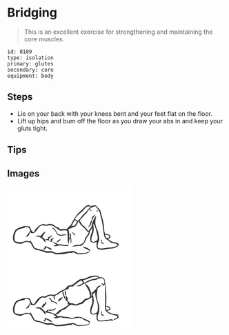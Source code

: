 # Bridging
> This is an excellent exercise for strengthening and maintaining the core muscles.

``` 
id: 0109 
type: isolation 
primary: glutes 
secondary: core 
equipment: body 
``` 

## Steps

 - Lie on your back with your knees bent and your feet flat on the floor.
 - Lift up hips and bum off the floor as you draw your abs in and keep your gluts tight.

## Tips


## Images

<svg width="218pt" height="125pt" viewBox="0 0 218 125" xmlns="http://www.w3.org/2000/svg">
  <g fill="#FFF">
    <path d="M0 0h218v125H0V0m134.48 36.55c-3.32 3.64-7.19 6.7-10.6 10.25-6.15 5.95-9.33 14.06-13.75 21.21-2.44 2.11-4.92 4.17-6.74 6.89-3.71-1.01-7.5-.32-11.25-.11-1.37-.86-2.49-2.05-3.64-3.17-3.04-.6-5.72-2.13-7.65-4.57-1.81-.48-3.62-.95-5.42-1.43-2.89.16-5.77.53-8.41 1.79-1.88-.78-3.86-2.11-5.94-1.2-5.61 1.38-9.29 5.9-13.03 9.92-.39 1.42-.8 2.83-1.21 4.24-1.23-.41-2.46-.81-3.69-1.2-1.58-2.92-2.48-6.15-4.14-9.03-4.33-.34-8.94-1.39-13.09.35-4.06 1.6-8.67 2.47-11.77 5.79-3.32 5.79-5.95 12.96-2.98 19.48 2.25 3.08 6.38 3.89 9.94 4.44 4.29.9 7.66-2.72 11.68-3.35 2.49.25 4.91.92 7.37 1.41.2.31.62.93.83 1.24 2.55 3.98 3.9 9.61 9.05 11.06 5.68.77 11.13 2.56 16.43 4.71 4.06 1.92 8.6-.49 12.73 1.04 2.25.82 4.32 2.32 6.82 2.26 5.98.09 12.01-.3 17.85-1.63 2.9-.5 5.9-1.42 8.8-.45 1.35-3.11 4.43-.39 6.44.56 4.73 2.4 9.99.62 14.96.46 4.01.08 8.21-1.43 10.17-5.15l-1.12-2.69c-3.66-1.8-7.58-4.57-11.85-3.75 3.73 3.02 8.91 3.37 12.29 6.93-2.32 1.52-4.92 2.46-7.48 3.46-3.86-.2-7.71.42-11.57.32-3.48-.03-5.97-2.91-9.22-3.7-9.82.39-19.41 3.5-29.28 3.24-3.01.05-5.27-2.23-8.11-2.81-3.28-.97-6.66.37-9.98-.08-4.99-2-10.26-3.14-15.44-4.54-1.95-.58-4.67-.3-5.6-2.53-2.1-4.2-3.91-8.67-7.22-12.1-.63 4.7-5.14-.15-7.72 1.12-5.53 2.68-12.21 3.22-17.9.8-2.88-4.98-1.04-11.27.75-16.36 3.37-5.03 9.7-6.07 15.25-6.87.22-.51.65-1.52.87-2.03 2.33.42 4.72.63 6.98 1.38.83 1.42 1.4 2.98 2.1 4.46l-.44 1.57c-2.38 3.04-3.66 7.05-7.29 8.93.49.27.99.54 1.48.81 4.15-1.33 5.39-5.48 5.85-9.38.63 3.52 3.57 3.25 6.3 3.2 5.8-3.23 7.36-10.8 13.69-13.31 2.65-.72 5.23-.02 7.68 1.03 5.17-2.08 11.97-2.1 16.01 2.26 2.86 2.02 5.91 3.76 8.81 5.71 4.12-.08 8.3-1.35 12.35.11.33 5.49.95 10.97.88 16.48-.11 2.52 1.07 4.83 1.71 7.21.5-3.86-.26-8.43 3.09-11.19.24 3.65.1 7.32.34 10.97 2.21-6.04.01-12.47.34-18.69-.54.06-1.63.19-2.17.25.32 2.05.65 4.09 1.01 6.13-.58.75-1.17 1.48-1.77 2.22.11-4.49-.32-8.96-.52-13.43-.39-.44-1.17-1.33-1.56-1.78 1.61-1.12 3.23-2.21 4.93-3.2l-.79 2.58c1.57-3.34 5.2-3.84 8.35-4.76 2.97-2.65 4.05-6.69 6.27-9.91 1 7.01 7.9 10.03 11.88 15.1 1.76 1.59 2.93 4.71 5.78 4.3-1.35 2.68-2.54 5.5-4.68 7.68-2.46 2.38-2.4 6.03-3.76 8.98-1.46 2.08-3.51 3.65-5.82 4.69-2.12 1.53-4.67.88-7.09.82-2.92.5-5.66 1.81-8.25 3.2 5.28.03 10.42-1.87 15.75-.85.27-.38.8-1.13 1.07-1.5 5.33-2.29 6.75-8.59 8.98-13.37 2.67-3.15 5.56-6.52 5.39-10.95 1.39-1.87 2.79-3.75 3.76-5.88-.46-.77-.92-1.53-1.39-2.28-.86 3.18-3.22 5.57-5.2 8.08-2.44-3.9-5.39-7.48-9.07-10.26-2.97-2.15-4.03-5.78-5.88-8.78 1.85-1.63 3.46-3.5 4.95-5.45 2.75-3.6 6.77-6.05 9.1-10 2.84-5.05 8.15-8.7 14.03-8.86 1.79 2.47 3.63 4.92 5.34 7.45 2.05 3.18 2.33 7.03 3.26 10.6 3.53 11.04 3.77 22.75 6.18 34.03.88 2.79 3.01 5.13 5.63 6.43 3.4 1.96 6.12 6.27 10.52 5.6 2.6.75 6 .7 7.1 3.73-4.35 3.2-9.79 3.74-15 3.92-5.77.65-11.56 2.26-17.38 1.32-1.42-.25-2.44-1.75-2.41-3.15-.57-5.23 3.26-9.78 2.51-15.01-.52-4.71-1.44-9.43-2.94-13.94-1.68-3.21-2.92-6.64-3.45-10.23-1-4.82.85-9.56 1.13-14.35-4.54 5.36-6.77 12.12-8.15 18.9.58-.17 1.72-.52 2.29-.7l-1.5.6c.8 3.11 1.25 6.51.1 9.6-1.3 3.6-2.98 7.19-2.96 11.11-.06 2.29-.23 5.26 2.1 6.56 2.97 1.44 6.44.39 9.42-.5-.36 4.07-1.77 9.15 1.79 12.26 2.33 1.23 5.11.87 7.62 1.45 5.55-.88 11.06-2.36 16.72-2.25 2.88.05 5.5-1.4 8.06-2.54 1.74-1.07 4.35-2.38 3.63-4.89-1.05-3.12-4.93-3.13-7.65-3.63-4.23-.34-7.59-3.11-10.75-5.66 2.29-.88 4.75-1.93 4.31-4.88-.94-.98-1.85-1.98-2.76-2.99-2.22-.58-4.5-.83-6.79-.9l.39-.15c-2.09-3.24-1.5-7.33-2.11-10.98-.37-10.25-4.03-19.95-6.44-29.8-2.47-3.08-5.41-5.76-7.89-8.84-2.74.17-5.45.65-8.13 1.21-1.21-.37-2.42-.73-3.64-1.06.04-.27.12-.81.16-1.07-2.83 1.01-5.86 1.87-7.92 4.21m8.79 5.82c1.56.01 3.13 0 4.7-.03-1.26-.67-2.55-1.25-3.85-1.8-.21.45-.64 1.37-.85 1.83m12.38-.27c-.54 1.65-.02 2.26 1.56 1.84.54-1.64.02-2.25-1.56-1.84m-7.59 10.96c-1.27 2.19-1.68 4.93-.27 7.16.65-4.29 2.95-7.72 6.02-10.63-2 .96-4.22 1.79-5.75 3.47m-1.88 5.76c-1.25 3.4-2.08 6.97-3.77 10.2-.93.92-1.82 1.89-2.62 2.92 2.03-1.19 4.51-2.28 5.38-4.64 1.08-2.71 3.17-5.75 1.01-8.48m-68.1 13.96c3.54 2.53 7.37 5.84 7.77 10.47 2.26 2.02 5.21 2.82 8.14 3.17 2.89-.53 5.72-1.47 8.7-1.36-.97-.6-1.92-1.21-2.88-1.82l-.2 1.23c-.78-.12-2.35-.36-3.13-.49-.57.35-1.72 1.03-2.29 1.37-2.08-1.15-4.34-1.92-6.7-2.18-.49-1.21-.98-2.41-1.44-3.63-2.18-2.59-3.75-7.6-7.97-6.76m-20.36 14.1c-2.9-1.09-6.17-1.52-8.89.28 4.04.15 8.18.8 11.12 3.83 2.96 1.73 3.78 5.56 6.95 6.94-.45-1.97-1.13-3.85-1.74-5.76-1.42-1.06-2.83-2.14-4.24-3.22 1.04-3.63 3.97-6.18 5.58-9.51-4.02.87-6.05 4.77-8.78 7.44m54.07-7.17c2.16 2.49 4.95 4.46 6.31 7.58-.3-1.45-.47-2.94-.97-4.33-1.4-1.58-3.47-2.37-5.34-3.25m-40.7 9.43c-.05.79-.16 2.36-.21 3.14-1.81-.21-3.53.05-5.19.8 1.45 1.19 3.31 1.36 4.94.47 1.84 3.02 6.01 2.9 9.07 3.88 1.93 1.7 3.98 3.27 6.04 4.82-1.87.36-3.74.75-5.58 1.23 4.81 3.3 10.2-1.8 15.27-.12 3.49 1.18 7.18 1 10.8.86.04-.35.1-1.05.13-1.4-.54-.2-1.63-.58-2.17-.78-5.37 1.46-10.47-2.34-15.79-.59-.7-.6-1.4-1.21-2.1-1.82-3.13-1-6.12-2.38-9.19-3.57 1.23-2.44 2.98-4.57 4.31-6.95-1.35.83-2.66 1.74-3.94 2.67-.39-.02-1.17-.05-1.55-.06-.04.97-.1 2.9-.14 3.87-1.27-.33-2.54-.68-3.81-1.04.39-1.53.81-3.05 1.23-4.57 2.31-.91 4.07-2.68 5.12-4.92-2.39 1.4-4.67 3.01-7.24 4.08m14.61 8.68c3.26-.54 5.49-3.14 7.64-5.4-3.51.09-5.95 2.56-7.64 5.4m77.37-4.59c.15 1.82.18 3.65.52 5.45 1.06 1.71 3.21 1.7 4.97 1.5-1.47-1.03-2.96-2.01-4.46-2.99.24-1.31.47-2.61.7-3.91-.43-.01-1.3-.04-1.73-.05m-97.89 10.98c.75 2.68-1.34 4.35-2.98 6.04 2.61-.18 5.03-.98 5.32-3.95 3.34 1.8 6.67 3.6 10.03 5.35-.27-.76-.83-2.27-1.1-3.02-3.41-2.18-7.37-3.44-11.27-4.42z"/>
    <path d="M137.52 36.27c2.67-1.45 5.65-.75 8.53-.91-2.5 1.66-4.69 3.78-6.3 6.33-1.96 3.04-4.96 5.13-7.46 7.68-3.56 3.45-5.56 8.32-9.9 11-1.63-1.19-3.28-2.35-4.88-3.59 3.65-5.08 8.47-9.14 13.32-13.03 2.26-2.46 4.28-5.14 6.69-7.48zM117.42 58.79c1.38.87 2.75 1.75 4.13 2.61-1.41 2.41-2.59 4.95-4.14 7.28-2.01.64-4.18.62-6.21 1.22 2.45-3.49 3.98-7.5 6.22-11.11zM150.38 76.85c1.04-3.95-1.62-7.83-.23-11.75 4.19 7.37 5.74 15.77 7.2 24.01.19 1.63-.37 3.24-.78 4.8-2.38 1.72-5.23 3.51-8.31 2.97-1.98-.74-2.09-3.07-1.81-4.84.37-5.3 3.49-9.91 3.93-15.19zM169.88 84.61c2.67.25 7.45-.33 7.68 3.44-.58 2.17-2.99 1.79-4.71 2.18-1.17-1.77-2.54-3.48-2.97-5.62z"/>
  </g>
  <g fill="#333">
    <path d="M134.48 36.55c2.06-2.34 5.09-3.2 7.92-4.21-.04.26-.12.8-.16 1.07 1.22.33 2.43.69 3.64 1.06 2.68-.56 5.39-1.04 8.13-1.21 2.48 3.08 5.42 5.76 7.89 8.84 2.41 9.85 6.07 19.55 6.44 29.8.61 3.65.02 7.74 2.11 10.98l-.39.15c2.29.07 4.57.32 6.79.9.91 1.01 1.82 2.01 2.76 2.99.44 2.95-2.02 4-4.31 4.88 3.16 2.55 6.52 5.32 10.75 5.66 2.72.5 6.6.51 7.65 3.63.72 2.51-1.89 3.82-3.63 4.89-2.56 1.14-5.18 2.59-8.06 2.54-5.66-.11-11.17 1.37-16.72 2.25-2.51-.58-5.29-.22-7.62-1.45-3.56-3.11-2.15-8.19-1.79-12.26-2.98.89-6.45 1.94-9.42.5-2.33-1.3-2.16-4.27-2.1-6.56-.02-3.92 1.66-7.51 2.96-11.11 1.15-3.09.7-6.49-.1-9.6l1.5-.6c-.57.18-1.71.53-2.29.7 1.38-6.78 3.61-13.54 8.15-18.9-.28 4.79-2.13 9.53-1.13 14.35.53 3.59 1.77 7.02 3.45 10.23 1.5 4.51 2.42 9.23 2.94 13.94.75 5.23-3.08 9.78-2.51 15.01-.03 1.4.99 2.9 2.41 3.15 5.82.94 11.61-.67 17.38-1.32 5.21-.18 10.65-.72 15-3.92-1.1-3.03-4.5-2.98-7.1-3.73-4.4.67-7.12-3.64-10.52-5.6-2.62-1.3-4.75-3.64-5.63-6.43-2.41-11.28-2.65-22.99-6.18-34.03-.93-3.57-1.21-7.42-3.26-10.6-1.71-2.53-3.55-4.98-5.34-7.45-5.88.16-11.19 3.81-14.03 8.86-2.33 3.95-6.35 6.4-9.1 10-1.49 1.95-3.1 3.82-4.95 5.45 1.85 3 2.91 6.63 5.88 8.78 3.68 2.78 6.63 6.36 9.07 10.26 1.98-2.51 4.34-4.9 5.2-8.08.47.75.93 1.51 1.39 2.28-.97 2.13-2.37 4.01-3.76 5.88.17 4.43-2.72 7.8-5.39 10.95-2.23 4.78-3.65 11.08-8.98 13.37-.27.37-.8 1.12-1.07 1.5-5.33-1.02-10.47.88-15.75.85 2.59-1.39 5.33-2.7 8.25-3.2 2.42.06 4.97.71 7.09-.82 2.31-1.04 4.36-2.61 5.82-4.69 1.36-2.95 1.3-6.6 3.76-8.98 2.14-2.18 3.33-5 4.68-7.68-2.85.41-4.02-2.71-5.78-4.3-3.98-5.07-10.88-8.09-11.88-15.1-2.22 3.22-3.3 7.26-6.27 9.91-3.15.92-6.78 1.42-8.35 4.76l.79-2.58c-1.7.99-3.32 2.08-4.93 3.2.39.45 1.17 1.34 1.56 1.78.2 4.47.63 8.94.52 13.43.6-.74 1.19-1.47 1.77-2.22-.36-2.04-.69-4.08-1.01-6.13.54-.06 1.63-.19 2.17-.25-.33 6.22 1.87 12.65-.34 18.69-.24-3.65-.1-7.32-.34-10.97-3.35 2.76-2.59 7.33-3.09 11.19-.64-2.38-1.82-4.69-1.71-7.21.07-5.51-.55-10.99-.88-16.48-4.05-1.46-8.23-.19-12.35-.11-2.9-1.95-5.95-3.69-8.81-5.71-4.04-4.36-10.84-4.34-16.01-2.26-2.45-1.05-5.03-1.75-7.68-1.03-6.33 2.51-7.89 10.08-13.69 13.31-2.73.05-5.67.32-6.3-3.2-.46 3.9-1.7 8.05-5.85 9.38-.49-.27-.99-.54-1.48-.81 3.63-1.88 4.91-5.89 7.29-8.93l.44-1.57c-.7-1.48-1.27-3.04-2.1-4.46-2.26-.75-4.65-.96-6.98-1.38-.22.51-.65 1.52-.87 2.03-5.55.8-11.88 1.84-15.25 6.87-1.79 5.09-3.63 11.38-.75 16.36 5.69 2.42 12.37 1.88 17.9-.8 2.58-1.27 7.09 3.58 7.72-1.12 3.31 3.43 5.12 7.9 7.22 12.1.93 2.23 3.65 1.95 5.6 2.53 5.18 1.4 10.45 2.54 15.44 4.54 3.32.45 6.7-.89 9.98.08 2.84.58 5.1 2.86 8.11 2.81 9.87.26 19.46-2.85 29.28-3.24 3.25.79 5.74 3.67 9.22 3.7 3.86.1 7.71-.52 11.57-.32 2.56-1 5.16-1.94 7.48-3.46-3.38-3.56-8.56-3.91-12.29-6.93 4.27-.82 8.19 1.95 11.85 3.75l1.12 2.69c-1.96 3.72-6.16 5.23-10.17 5.15-4.97.16-10.23 1.94-14.96-.46-2.01-.95-5.09-3.67-6.44-.56-2.9-.97-5.9-.05-8.8.45-5.84 1.33-11.87 1.72-17.85 1.63-2.5.06-4.57-1.44-6.82-2.26-4.13-1.53-8.67.88-12.73-1.04-5.3-2.15-10.75-3.94-16.43-4.71-5.15-1.45-6.5-7.08-9.05-11.06-.21-.31-.63-.93-.83-1.24-2.46-.49-4.88-1.16-7.37-1.41-4.02.63-7.39 4.25-11.68 3.35-3.56-.55-7.69-1.36-9.94-4.44-2.97-6.52-.34-13.69 2.98-19.48 3.1-3.32 7.71-4.19 11.77-5.79 4.15-1.74 8.76-.69 13.09-.35 1.66 2.88 2.56 6.11 4.14 9.03 1.23.39 2.46.79 3.69 1.2.41-1.41.82-2.82 1.21-4.24 3.74-4.02 7.42-8.54 13.03-9.92 2.08-.91 4.06.42 5.94 1.2 2.64-1.26 5.52-1.63 8.41-1.79 1.8.48 3.61.95 5.42 1.43 1.93 2.44 4.61 3.97 7.65 4.57 1.15 1.12 2.27 2.31 3.64 3.17 3.75-.21 7.54-.9 11.25.11 1.82-2.72 4.3-4.78 6.74-6.89 4.42-7.15 7.6-15.26 13.75-21.21 3.41-3.55 7.28-6.61 10.6-10.25m3.04-.28c-2.41 2.34-4.43 5.02-6.69 7.48-4.85 3.89-9.67 7.95-13.32 13.03 1.6 1.24 3.25 2.4 4.88 3.59 4.34-2.68 6.34-7.55 9.9-11 2.5-2.55 5.5-4.64 7.46-7.68 1.61-2.55 3.8-4.67 6.3-6.33-2.88.16-5.86-.54-8.53.91m-20.1 22.52c-2.24 3.61-3.77 7.62-6.22 11.11 2.03-.6 4.2-.58 6.21-1.22 1.55-2.33 2.73-4.87 4.14-7.28-1.38-.86-2.75-1.74-4.13-2.61m32.96 18.06c-.44 5.28-3.56 9.89-3.93 15.19-.28 1.77-.17 4.1 1.81 4.84 3.08.54 5.93-1.25 8.31-2.97.41-1.56.97-3.17.78-4.8-1.46-8.24-3.01-16.64-7.2-24.01-1.39 3.92 1.27 7.8.23 11.75m19.5 7.76c.43 2.14 1.8 3.85 2.97 5.62 1.72-.39 4.13-.01 4.71-2.18-.23-3.77-5.01-3.19-7.68-3.44z"/>
    <path d="M143.27 42.37c.21-.46.64-1.38.85-1.83 1.3.55 2.59 1.13 3.85 1.8-1.57.03-3.14.04-4.7.03zM155.65 42.1c1.58-.41 2.1.2 1.56 1.84-1.58.42-2.1-.19-1.56-1.84zM148.06 53.06c1.53-1.68 3.75-2.51 5.75-3.47-3.07 2.91-5.37 6.34-6.02 10.63-1.41-2.23-1-4.97.27-7.16zM146.18 58.82c2.16 2.73.07 5.77-1.01 8.48-.87 2.36-3.35 3.45-5.38 4.64.8-1.03 1.69-2 2.62-2.92 1.69-3.23 2.52-6.8 3.77-10.2zM78.08 72.78c4.22-.84 5.79 4.17 7.97 6.76.46 1.22.95 2.42 1.44 3.63 2.36.26 4.62 1.03 6.7 2.18.57-.34 1.72-1.02 2.29-1.37.78.13 2.35.37 3.13.49l.2-1.23c.96.61 1.91 1.22 2.88 1.82-2.98-.11-5.81.83-8.7 1.36-2.93-.35-5.88-1.15-8.14-3.17-.4-4.63-4.23-7.94-7.77-10.47zM57.72 86.88c2.73-2.67 4.76-6.57 8.78-7.44-1.61 3.33-4.54 5.88-5.58 9.51 1.41 1.08 2.82 2.16 4.24 3.22.61 1.91 1.29 3.79 1.74 5.76-3.17-1.38-3.99-5.21-6.95-6.94-2.94-3.03-7.08-3.68-11.12-3.83 2.72-1.8 5.99-1.37 8.89-.28zM111.79 79.71c1.87.88 3.94 1.67 5.34 3.25.5 1.39.67 2.88.97 4.33-1.36-3.12-4.15-5.09-6.31-7.58z"/>
    <path d="M71.09 89.14c2.57-1.07 4.85-2.68 7.24-4.08-1.05 2.24-2.81 4.01-5.12 4.92-.42 1.52-.84 3.04-1.23 4.57 1.27.36 2.54.71 3.81 1.04.04-.97.1-2.9.14-3.87.38.01 1.16.04 1.55.06 1.28-.93 2.59-1.84 3.94-2.67-1.33 2.38-3.08 4.51-4.31 6.95 3.07 1.19 6.06 2.57 9.19 3.57.7.61 1.4 1.22 2.1 1.82 5.32-1.75 10.42 2.05 15.79.59.54.2 1.63.58 2.17.78-.03.35-.09 1.05-.13 1.4-3.62.14-7.31.32-10.8-.86-5.07-1.68-10.46 3.42-15.27.12 1.84-.48 3.71-.87 5.58-1.23-2.06-1.55-4.11-3.12-6.04-4.82-3.06-.98-7.23-.86-9.07-3.88-1.63.89-3.49.72-4.94-.47a9.642 9.642 0 0 1 5.19-.8c.05-.78.16-2.35.21-3.14z"/>
    <path d="M85.7 97.82c1.69-2.84 4.13-5.31 7.64-5.4-2.15 2.26-4.38 4.86-7.64 5.4zM163.07 93.23c.43.01 1.3.04 1.73.05-.23 1.3-.46 2.6-.7 3.91 1.5.98 2.99 1.96 4.46 2.99-1.76.2-3.91.21-4.97-1.5-.34-1.8-.37-3.63-.52-5.45zM65.18 104.21c3.9.98 7.86 2.24 11.27 4.42.27.75.83 2.26 1.1 3.02-3.36-1.75-6.69-3.55-10.03-5.35-.29 2.97-2.71 3.77-5.32 3.95 1.64-1.69 3.73-3.36 2.98-6.04z"/>
  </g>
</svg>

<svg width="218pt" height="125pt" viewBox="0 0 218 125" xmlns="http://www.w3.org/2000/svg">
  <g fill="#FFF">
    <path d="M0 0h218v125H0V0m134.17 35.75c-2.8 1.22-6.13-.13-8.77 1.56-4.52 2.68-8.29 6.42-12.49 9.52-2.12.4-4.36.22-6.43.86-2.66 1.58-3.78 4.89-6.74 6.08-3.6 2.56-8.23 3.4-11.38 6.58-1.96 2.08-4.97 2.42-7.37 3.78-4.37-1.25-9.3-.98-13.07 1.75-2.59 2.15-6.08-.44-8.9 1.01-5.99 2.45-9.16 8.44-12.56 13.54-1.12-.45-2.24-.87-3.37-1.26-1.65-2.87-2.29-6.21-4.15-8.97-3.66-.43-7.45-.98-11.1-.32-4.63 1.88-10.02 2.65-13.63 6.41-3.42 5.9-6.26 13.57-2.6 20.06 3.28 3.22 8.15 3.67 12.49 4.07 2.82-1.31 5.58-2.86 8.6-3.64 2.52.31 4.99.92 7.47 1.44.21.33.62.98.83 1.3 2.68 4.11 4.17 10.24 9.83 11.19 6.33.61 12.09 3.41 18.08 5.26 4.01.31 8.32-1.22 12.03 1.03 3.63 2.27 8.04 1.48 12.07 1.37 5.91-.11 11.61-1.84 17.44-2.58.77.23 1.54.5 2.29.81-.09-.47-.27-1.39-.36-1.85 3.68-.43 6.1 2.77 9.54 3.13 4.5 1.11 9.02-.62 13.57-.53 3.97-.14 9.73-2.62 7.95-7.56-1.84-.91-3.67-1.82-5.55-2.64-2.93-.81-5.36-2.67-8.04-4-2.97-.72-6.03-.99-9.07-1.17-2.63.58-5.03 2.19-7.82 1.99-3.8.28-7.23-2.12-11.03-1.67-4.53.62-8.86-2.58-13.34-.76-1.57-1.26-3.12-2.54-4.7-3.76 1.46-.19 2.92-.38 4.39-.55 2.3-2.03 4.43-4.25 6.72-6.28 2.12-1.01 4.49-1.43 6.51-2.66 3.46-2.64 5.95-6.83 10.67-7.26 2.22.54 4.42 1.51 6.75 1.26 4.22.16 7.85-2.32 11.94-2.91 2.22-1.59 3.93-3.71 5.38-6 4.07-1.27 8.48-2.55 11.05-6.25.71 4.31 1.38 8.9-.21 13.11-1.41 3.76-2.91 7.66-2.69 11.75-.08 1.99.07 4.43 2.03 5.52 2.98 1.52 6.49.39 9.48-.49-.36 2.84-.71 5.72-.42 8.59.51 2.47 2.74 4.97 5.48 4.54 4.98-.53 10-.43 14.97-1.03 2.8-1.28 5.88-.24 8.79-.47-.96-3.02-5.25-1.97-7.65-1.56-6.05.46-12.03 1.98-18.13 1.21-3.3-3.65-.98-8.75.3-12.79 1.21-5.8 1.42-12.09-.81-17.69-1.62-3.77-2.25-7.85-2.81-11.88.13-4.32.8-8.62 1.5-12.88 1.39-2.65 4.98-3.16 6.6-5.72-2.69.82-6.2.88-7.54 3.81-2.28 3.87-6.16 6.32-8.89 9.83l-.5-.56c.39 1.53 2.09 5.08-.26 5.42-.47-1.57-.05-3.4-.12-5.06l-.06.07c-.63-2.39-2-4.47-2.86-6.76-.57-4.62-5.11-6.94-7.71-10.37 5.4-2.07 10.46-5.34 16.36-5.77 4.54-.23 8.27-4.18 12.96-3.17 3.82 1.89 4.85 7.31 3.37 11.02-1.46-1.19-3.11-1.85-4.96-1.99 1.45 2.09 3.55 3.57 5.68 4.92l-.9-2.33c.75-.07 1.66-.27 2.1.55.47 6.37-.82 12.72-.11 19.08.85 7.84-.93 15.75.15 23.57 2.25 5.9 9.18 7.78 14.67 9.42 2.11.7 4.25 1.32 6.45 1.71.82 3.71-3.56 4.46-6.14 5.17-.03.67 0 1.34.02 2.01 2.75-1.12 5.48-2.3 8.05-3.8.49-2.33-.28-4.48-1.71-6.32-6.64.57-12.96-2.02-18.36-5.68 2.11-.57 4.13-1.39 6.06-2.4-.04-.97-.09-1.95-.13-2.92-.83-.92-1.64-1.85-2.44-2.78-1.63-.37-3.27-.72-4.91-1.04-.01-5.03.83-10.03.46-15.06.06-4.71-1.04-9.36-.74-14.07.26-5.29-1.62-10.31-2.19-15.51-.35-4.22-5.53-5.72-9.07-4.8-2.95-4.25-8.27-3.3-12.65-2.53-4.93.35-9 3.43-13.64 4.75m29.4 63c1.04.92 2.4 1.37 3.61 2.02.18-.45.53-1.33.7-1.78-1.27-.53-2.53-1.06-3.79-1.61.32-1.9.65-3.8.92-5.72-2.42 1.63-1.76 4.65-1.44 7.09z"/>
    <path d="M147.98 33.14c3.51-.5 7.66-1.97 10.55.93-5.87 2.46-12.58 2.13-18.17 5.38-2.24.84-3.79 3.7-6.43 2.99-.96-1.32-1.56-2.86-1.92-4.44 5.66-.19 10.47-3.86 15.97-4.86zM116.74 46.65c4.27-2.12 7.48-5.87 11.8-7.98 1.42 1.3 2.71 2.71 3.96 4.18-3.79 2.6-7.98 4.51-12.44 5.61 2.98.6 6.72.98 9.1-1.33 1.68-1.46 3.8-2.22 5.84-3.02 2.45 6.1 7.31 11.11 8.49 17.72.35 1.52.65 3.05.96 4.59-.59.79-1.17 1.58-1.75 2.37-2.8.82-5.6 1.73-8.29 2.87-1.81 1.17-2.59 3.49-4.5 4.56-2.1 1.17-4.31 2.33-6.76 2.52.07.15.19.46.25.62-.59.18-1.77.55-2.35.74l-3.11.32c-2.41-2.09-5.49-1.91-8.45-1.86-2.09-1.66-3.86-3.67-5.31-5.9.46-.26 1.38-.79 1.84-1.05-1.34-2.07-2.27-4.36-3.2-6.63-.33.78-.65 1.57-.94 2.37.68 2.13.47 4.38.37 6.58 1.25 1.54 5.18 2.96 2.61 5.15.53.46 1.6 1.37 2.13 1.82-4.07 3.47-8.57 6.42-13.48 8.55-4.3 1.5-6.46 5.88-10.39 7.97-4.34-1.85-8.73-3.65-13.36-4.63l2.21-.84c-.74-.57-1.49-1.13-2.23-1.69-1.17 1.07-2.33 2.15-3.5 3.23-2.18-2.08-4.24-4.27-6.46-6.3-3.32-1.69-7.78-2.53-10.98-.12 2.41.31 4.82.59 7.22.92 2.28 1.78 4.69 3.41 6.7 5.52 1.29 1.54 1.92 3.79 4.13 4.34-.2-.78-.6-2.33-.81-3.1 4.58-.49 8.72 1.65 13.16 2.23 2.13 1.89 4.4 3.62 6.69 5.32-1.82.29-3.63.59-5.44.95 4.2 3.82 9.84-1.67 14.6 0 4.2 1.56 8.73.46 12.97 1.68 6.28 2.15 12.5-2.1 18.87-.67 3.57-.41 5.44 3 8.5 4.04 2.83 1.09 6 1.94 7.86 4.54-1.04.79-2.07 1.59-3.11 2.39-1.22.13-2.43.26-3.65.41l.1.79c-4.22-.35-8.43.41-12.64.19-3.63-.07-6.09-3.9-9.78-3.55-9.39.54-18.58 3.31-28.02 3.18-3.28.08-5.7-2.61-8.87-2.97-3.36-.85-6.88.88-10.2-.23-6.24-2.61-13.15-3.47-19.44-5.68-2.74-4.37-4.4-9.45-7.91-13.37-.3.64-.91 1.91-1.21 2.54-2.58-.65-5.41-2.3-8.01-.77-5.07 2.53-11.34 2.35-16.5.29-2.94-5.01-1-11.31.75-16.45 3.43-5.03 9.78-6.05 15.36-6.87.17-.52.51-1.55.69-2.07 2.39.48 4.84.72 7.19 1.42.84 1.58 1.52 3.27 1.93 5.01-2.18 3.63-3.79 8.08-7.87 10.01l1.61.64c1.23-.62 2.45-1.24 3.68-1.84 1.16-2.83 1.98-5.77 2.63-8.74.23 1.02.68 3.05.91 4.07 1.82.86 4 .08 5.97.27-.02.36-.05 1.07-.07 1.42 1.23-1.42 2.45-2.85 3.59-4.34 3.92-2.99 5.53-8.29 10.35-10.25 1.78.23 3.54.54 5.33.72 2.82-.89 4.86-3.67 8.02-3.71 2.77-.12 6.62-.2 7.68 3.04-.88-.07-2.63-.21-3.51-.27.69.2 2.06.61 2.75.82.34 1.11.69 2.22 1.06 3.33.3-.16.92-.46 1.23-.62-.76-1.73-.87-3.6-.79-5.47 1.75-1.46 3.78-2.52 6.05-2.91 1.76-2.56 4.64-3.85 7.24-5.39.5 5.68 2.66 11.09 6.24 15.53.25-3.29-1.9-5.97-3.17-8.82-.78-2.58-.32-5.93-3.03-7.43 3.87.37 6.52-3.43 10.39-3.28.39-1.21.79-2.42 1.19-3.63.46-.22 1.37-.66 1.83-.88 2.84.17 6.45.69 7.5-2.72m-16.63 10.58c.09 2.89.41 5.77.91 8.62.48-.71.96-1.42 1.44-2.14-.23-2.17-.36-4.35-.48-6.53-.47.01-1.4.03-1.87.05M88.45 76c3.44-2.01 6.27-4.8 8.94-7.71-4.26.27-8.96 2.93-8.94 7.71m-17.26-6.19c3.14.8 4.71 3.42 5.81 6.21 3.99.22 7.36 2.27 10.28 4.84-.26-4.28-4.73-5.1-8.12-5.7-1.6-1.8-3.1-3.69-4.27-5.79-1.22.25-2.46.42-3.7.44m-4.29 5.73c-.3.93-.89 2.79-1.18 3.71h-2.33c-1.19 1.76-2.36 3.52-3.49 5.31.68.64 1.36 1.28 2.04 1.91 2.12-2.79 4.23-5.58 6.51-8.22-.51-.91-1.02-1.81-1.55-2.71m11.17 14.2c-2.47-.09-4.96-.15-7.41.22 2.97 2.52 6.89 1.12 10.38 1.07 1.28-1.11 2.52-2.26 3.71-3.46-2.71-1.3-4.05 2.66-6.68 2.17m-13.11 14.6c1.27 2.63-1.08 4.19-2.75 5.74 1.39-.2 2.78-.42 4.16-.64.33-1.11.65-2.21.97-3.32 3.34 1.88 6.74 3.62 10.1 5.45-.36-1.39-.61-3.22-2.24-3.71-3.32-1.39-6.62-3.13-10.24-3.52zM149.02 62.66c1.42-1.14 2.83-2.31 4.23-3.47-1.33 8.96 4.68 16.9 4.49 25.77-.14 3.09-.05 6.43-1.39 9.26-2.71 1.63-6.7 4.36-9.56 1.62-1.21-3.79.24-7.81 1.67-11.34 1.58-3.27 1.96-6.96 2.29-10.52-.43-3.79-1.23-7.53-1.73-11.32zM171.76 83.86c2.07 1.19 5.64 1.11 5.93 4.09-.72 2.39-3.28 2.15-5.26 2.24-.28-2.11-.48-4.22-.67-6.33z"/>
  </g>
  <g fill="#333">
    <path d="M134.17 35.75c4.64-1.32 8.71-4.4 13.64-4.75 4.38-.77 9.7-1.72 12.65 2.53 3.54-.92 8.72.58 9.07 4.8.57 5.2 2.45 10.22 2.19 15.51-.3 4.71.8 9.36.74 14.07.37 5.03-.47 10.03-.46 15.06 1.64.32 3.28.67 4.91 1.04.8.93 1.61 1.86 2.44 2.78.04.97.09 1.95.13 2.92-1.93 1.01-3.95 1.83-6.06 2.4 5.4 3.66 11.72 6.25 18.36 5.68 1.43 1.84 2.2 3.99 1.71 6.32-2.57 1.5-5.3 2.68-8.05 3.8-.02-.67-.05-1.34-.02-2.01 2.58-.71 6.96-1.46 6.14-5.17-2.2-.39-4.34-1.01-6.45-1.71-5.49-1.64-12.42-3.52-14.67-9.42-1.08-7.82.7-15.73-.15-23.57-.71-6.36.58-12.71.11-19.08-.44-.82-1.35-.62-2.1-.55l.9 2.33c-2.13-1.35-4.23-2.83-5.68-4.92 1.85.14 3.5.8 4.96 1.99 1.48-3.71.45-9.13-3.37-11.02-4.69-1.01-8.42 2.94-12.96 3.17-5.9.43-10.96 3.7-16.36 5.77 2.6 3.43 7.14 5.75 7.71 10.37.86 2.29 2.23 4.37 2.86 6.76l.06-.07c.07 1.66-.35 3.49.12 5.06 2.35-.34.65-3.89.26-5.42l.5.56c2.73-3.51 6.61-5.96 8.89-9.83 1.34-2.93 4.85-2.99 7.54-3.81-1.62 2.56-5.21 3.07-6.6 5.72-.7 4.26-1.37 8.56-1.5 12.88.56 4.03 1.19 8.11 2.81 11.88 2.23 5.6 2.02 11.89.81 17.69-1.28 4.04-3.6 9.14-.3 12.79 6.1.77 12.08-.75 18.13-1.21 2.4-.41 6.69-1.46 7.65 1.56-2.91.23-5.99-.81-8.79.47-4.97.6-9.99.5-14.97 1.03-2.74.43-4.97-2.07-5.48-4.54-.29-2.87.06-5.75.42-8.59-2.99.88-6.5 2.01-9.48.49-1.96-1.09-2.11-3.53-2.03-5.52-.22-4.09 1.28-7.99 2.69-11.75 1.59-4.21.92-8.8.21-13.11-2.57 3.7-6.98 4.98-11.05 6.25-1.45 2.29-3.16 4.41-5.38 6-4.09.59-7.72 3.07-11.94 2.91-2.33.25-4.53-.72-6.75-1.26-4.72.43-7.21 4.62-10.67 7.26-2.02 1.23-4.39 1.65-6.51 2.66-2.29 2.03-4.42 4.25-6.72 6.28-1.47.17-2.93.36-4.39.55 1.58 1.22 3.13 2.5 4.7 3.76 4.48-1.82 8.81 1.38 13.34.76 3.8-.45 7.23 1.95 11.03 1.67 2.79.2 5.19-1.41 7.82-1.99 3.04.18 6.1.45 9.07 1.17 2.68 1.33 5.11 3.19 8.04 4 1.88.82 3.71 1.73 5.55 2.64 1.78 4.94-3.98 7.42-7.95 7.56-4.55-.09-9.07 1.64-13.57.53-3.44-.36-5.86-3.56-9.54-3.13.09.46.27 1.38.36 1.85-.75-.31-1.52-.58-2.29-.81-5.83.74-11.53 2.47-17.44 2.58-4.03.11-8.44.9-12.07-1.37-3.71-2.25-8.02-.72-12.03-1.03-5.99-1.85-11.75-4.65-18.08-5.26-5.66-.95-7.15-7.08-9.83-11.19-.21-.32-.62-.97-.83-1.3-2.48-.52-4.95-1.13-7.47-1.44-3.02.78-5.78 2.33-8.6 3.64-4.34-.4-9.21-.85-12.49-4.07-3.66-6.49-.82-14.16 2.6-20.06 3.61-3.76 9-4.53 13.63-6.41 3.65-.66 7.44-.11 11.1.32 1.86 2.76 2.5 6.1 4.15 8.97 1.13.39 2.25.81 3.37 1.26 3.4-5.1 6.57-11.09 12.56-13.54 2.82-1.45 6.31 1.14 8.9-1.01 3.77-2.73 8.7-3 13.07-1.75 2.4-1.36 5.41-1.7 7.37-3.78 3.15-3.18 7.78-4.02 11.38-6.58 2.96-1.19 4.08-4.5 6.74-6.08 2.07-.64 4.31-.46 6.43-.86 4.2-3.1 7.97-6.84 12.49-9.52 2.64-1.69 5.97-.34 8.77-1.56m13.81-2.61c-5.5 1-10.31 4.67-15.97 4.86.36 1.58.96 3.12 1.92 4.44 2.64.71 4.19-2.15 6.43-2.99 5.59-3.25 12.3-2.92 18.17-5.38-2.89-2.9-7.04-1.43-10.55-.93m-31.24 13.51c-1.05 3.41-4.66 2.89-7.5 2.72-.46.22-1.37.66-1.83.88-.4 1.21-.8 2.42-1.19 3.63-3.87-.15-6.52 3.65-10.39 3.28 2.71 1.5 2.25 4.85 3.03 7.43 1.27 2.85 3.42 5.53 3.17 8.82a28.745 28.745 0 0 1-6.24-15.53c-2.6 1.54-5.48 2.83-7.24 5.39-2.27.39-4.3 1.45-6.05 2.91-.08 1.87.03 3.74.79 5.47-.31.16-.93.46-1.23.62-.37-1.11-.72-2.22-1.06-3.33-.69-.21-2.06-.62-2.75-.82.88.06 2.63.2 3.51.27-1.06-3.24-4.91-3.16-7.68-3.04-3.16.04-5.2 2.82-8.02 3.71-1.79-.18-3.55-.49-5.33-.72-4.82 1.96-6.43 7.26-10.35 10.25-1.14 1.49-2.36 2.92-3.59 4.34.02-.35.05-1.06.07-1.42-1.97-.19-4.15.59-5.97-.27-.23-1.02-.68-3.05-.91-4.07-.65 2.97-1.47 5.91-2.63 8.74-1.23.6-2.45 1.22-3.68 1.84l-1.61-.64c4.08-1.93 5.69-6.38 7.87-10.01-.41-1.74-1.09-3.43-1.93-5.01-2.35-.7-4.8-.94-7.19-1.42-.18.52-.52 1.55-.69 2.07-5.58.82-11.93 1.84-15.36 6.87-1.75 5.14-3.69 11.44-.75 16.45 5.16 2.06 11.43 2.24 16.5-.29 2.6-1.53 5.43.12 8.01.77.3-.63.91-1.9 1.21-2.54 3.51 3.92 5.17 9 7.91 13.37 6.29 2.21 13.2 3.07 19.44 5.68 3.32 1.11 6.84-.62 10.2.23 3.17.36 5.59 3.05 8.87 2.97 9.44.13 18.63-2.64 28.02-3.18 3.69-.35 6.15 3.48 9.78 3.55 4.21.22 8.42-.54 12.64-.19l-.1-.79c1.22-.15 2.43-.28 3.65-.41 1.04-.8 2.07-1.6 3.11-2.39-1.86-2.6-5.03-3.45-7.86-4.54-3.06-1.04-4.93-4.45-8.5-4.04-6.37-1.43-12.59 2.82-18.87.67-4.24-1.22-8.77-.12-12.97-1.68-4.76-1.67-10.4 3.82-14.6 0 1.81-.36 3.62-.66 5.44-.95-2.29-1.7-4.56-3.43-6.69-5.32-4.44-.58-8.58-2.72-13.16-2.23.21.77.61 2.32.81 3.1-2.21-.55-2.84-2.8-4.13-4.34-2.01-2.11-4.42-3.74-6.7-5.52-2.4-.33-4.81-.61-7.22-.92 3.2-2.41 7.66-1.57 10.98.12 2.22 2.03 4.28 4.22 6.46 6.3 1.17-1.08 2.33-2.16 3.5-3.23.74.56 1.49 1.12 2.23 1.69l-2.21.84c4.63.98 9.02 2.78 13.36 4.63 3.93-2.09 6.09-6.47 10.39-7.97 4.91-2.13 9.41-5.08 13.48-8.55-.53-.45-1.6-1.36-2.13-1.82 2.57-2.19-1.36-3.61-2.61-5.15.1-2.2.31-4.45-.37-6.58.29-.8.61-1.59.94-2.37.93 2.27 1.86 4.56 3.2 6.63-.46.26-1.38.79-1.84 1.05 1.45 2.23 3.22 4.24 5.31 5.9 2.96-.05 6.04-.23 8.45 1.86l3.11-.32c.58-.19 1.76-.56 2.35-.74-.06-.16-.18-.47-.25-.62 2.45-.19 4.66-1.35 6.76-2.52 1.91-1.07 2.69-3.39 4.5-4.56 2.69-1.14 5.49-2.05 8.29-2.87.58-.79 1.16-1.58 1.75-2.37-.31-1.54-.61-3.07-.96-4.59-1.18-6.61-6.04-11.62-8.49-17.72-2.04.8-4.16 1.56-5.84 3.02-2.38 2.31-6.12 1.93-9.1 1.33 4.46-1.1 8.65-3.01 12.44-5.61-1.25-1.47-2.54-2.88-3.96-4.18-4.32 2.11-7.53 5.86-11.8 7.98m32.28 16.01c.5 3.79 1.3 7.53 1.73 11.32-.33 3.56-.71 7.25-2.29 10.52-1.43 3.53-2.88 7.55-1.67 11.34 2.86 2.74 6.85.01 9.56-1.62 1.34-2.83 1.25-6.17 1.39-9.26.19-8.87-5.82-16.81-4.49-25.77-1.4 1.16-2.81 2.33-4.23 3.47m22.74 21.2c.19 2.11.39 4.22.67 6.33 1.98-.09 4.54.15 5.26-2.24-.29-2.98-3.86-2.9-5.93-4.09z"/>
    <path d="M100.11 57.23c.47-.02 1.4-.04 1.87-.05.12 2.18.25 4.36.48 6.53-.48.72-.96 1.43-1.44 2.14-.5-2.85-.82-5.73-.91-8.62zM88.45 76c-.02-4.78 4.68-7.44 8.94-7.71-2.67 2.91-5.5 5.7-8.94 7.71zM71.19 69.81c1.24-.02 2.48-.19 3.7-.44 1.17 2.1 2.67 3.99 4.27 5.79 3.39.6 7.86 1.42 8.12 5.7-2.92-2.57-6.29-4.62-10.28-4.84-1.1-2.79-2.67-5.41-5.81-6.21zM66.9 75.54c.53.9 1.04 1.8 1.55 2.71-2.28 2.64-4.39 5.43-6.51 8.22-.68-.63-1.36-1.27-2.04-1.91 1.13-1.79 2.3-3.55 3.49-5.31h2.33c.29-.92.88-2.78 1.18-3.71zM78.07 89.74c2.63.49 3.97-3.47 6.68-2.17-1.19 1.2-2.43 2.35-3.71 3.46-3.49.05-7.41 1.45-10.38-1.07 2.45-.37 4.94-.31 7.41-.22zM163.57 98.75c-.32-2.44-.98-5.46 1.44-7.09-.27 1.92-.6 3.82-.92 5.72 1.26.55 2.52 1.08 3.79 1.61-.17.45-.52 1.33-.7 1.78-1.21-.65-2.57-1.1-3.61-2.02zM64.96 104.34c3.62.39 6.92 2.13 10.24 3.52 1.63.49 1.88 2.32 2.24 3.71-3.36-1.83-6.76-3.57-10.1-5.45-.32 1.11-.64 2.21-.97 3.32-1.38.22-2.77.44-4.16.64 1.67-1.55 4.02-3.11 2.75-5.74z"/>
  </g>
</svg>
